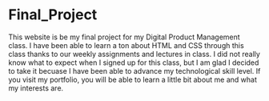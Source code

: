 # Final_Project

This website is be my final project for my Digital Product Management class. I have been able to learn a ton about HTML and CSS through this class thanks to our weekly assignments and lectures in class. I did not really know what to expect when I signed up for this class, but I am glad I decided to take it becuase I have been able to advance my technological skill level. If you visit my portfolio, you will be able to learn a little bit about me and what my interests are. 
